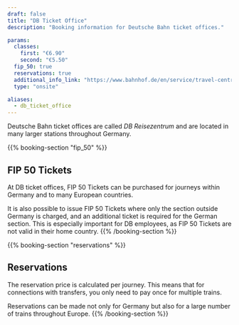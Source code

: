 ```yaml
---
draft: false
title: "DB Ticket Office"
description: "Booking information for Deutsche Bahn ticket offices."

params:
  classes:
    first: "€6.90"
    second: "€5.50"
  fip_50: true
  reservations: true
  additional_info_link: "https://www.bahnhof.de/en/service/travel-centre"
  type: "onsite"

aliases:
  - db_ticket_office
---
```


Deutsche Bahn ticket offices are called _DB Reisezentrum_ and are located in many larger stations throughout Germany.

{{% booking-section "fip_50" %}}

## FIP 50 Tickets

At DB ticket offices, FIP 50 Tickets can be purchased for journeys within Germany and to many European countries.

It is also possible to issue FIP 50 Tickets where only the section outside Germany is charged, and an additional ticket is required for the German section. This is especially important for DB employees, as FIP 50 Tickets are not valid in their home country.
{{% /booking-section %}}

{{% booking-section "reservations" %}}

## Reservations

The reservation price is calculated per journey. This means that for connections with transfers, you only need to pay once for multiple trains.

Reservations can be made not only for Germany but also for a large number of trains throughout Europe.
{{% /booking-section %}}
